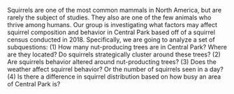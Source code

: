 Squirrels are one of the most common mammals in North America, but are rarely the subject of studies. They also are one of the few animals who thrive among humans. Our group is investigating what factors may affect squirrel composition and behavior in Central Park based off of a squirrel census conducted in 2018. 
Specifically, we are going to analyze a set of subquestions: 
(1) How many nut-producing trees are in Central Park? Where are they located? Do squirrels strategically cluster around these trees?
(2) Are squirrels behavior altered around nut-producting trees?
(3) Does the weather affect squirrel behavior? Or the number of squirrels seen in a day?
(4) Is there a difference in squirrel distribution based on how busy an area of Central Park is?
